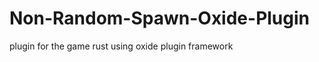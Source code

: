 Non-Random-Spawn-Oxide-Plugin
=============================

plugin for the game rust using oxide plugin framework
